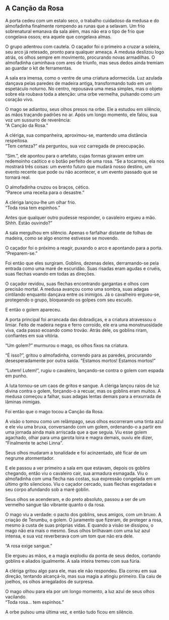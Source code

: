 ## A Canção da Rosa

A porta cedeu com um estalo seco, o trabalho cuidadoso da medusa e do almofadinha finalmente rompendo as runas que a selavam. Um frio sobrenatural emanava da sala além, mas não era o tipo de frio que congelava ossos; era aquele que congelava almas.

O grupo adentrou com cautela. O caçador foi o primeiro a cruzar a soleira, seu arco já retesado, pronto para qualquer ameaça. A medusa deslizou logo atrás, os olhos sempre em movimento, procurando novas armadilhas. O almofadinha caminhava com ares de triunfo, mas seus dedos ainda tremiam ao guardar o kit de ferramentas.

A sala era imensa, como o ventre de uma criatura adormecida. Luz azulada dançava pelas paredes de madeira antiga, transformando tudo em um espetáculo noturno. No centro, repousava uma mesa simples, mas o objeto sobre ela roubava toda a atenção: uma orbe vermelha, pulsando como um coração vivo.

O mago se adiantou, seus olhos presos na orbe. Ele a estudou em silêncio, as mãos traçando padrões no ar. Após um longo momento, ele falou, sua voz um sussurro de reverência:  
 “A Canção da Rosa.”

A clériga, sua companheira, aproximou-se, mantendo uma distância respeitosa.  
“Tem certeza?” ela perguntou, sua voz carregada de preocupação.

“Sim.”, ele apontou para o artefato, cujas formas giravam entre um redemoinho caótico e o botão perfeito de uma rosa. “Se a tocarmos, ela nos mostrará três coisas: um evento futuro que mudará nosso destino, um evento recente que pode ou não acontecer,  e um evento passado que se tornará real.

O almofadinha cruzou os braços, cético.  
“Parece uma receita para o desastre.”

A clériga lançou-lhe um olhar frio.  
“Toda rosa tem espinhos.”

Antes que qualquer outro pudesse responder, o cavaleiro ergueu a mão.  
 Shhh. Estão ouvindo?”

A sala mergulhou em silêncio. Apenas o farfalhar distante de folhas de madeira, como se algo enorme estivesse se movendo.

O caçador foi o próximo a reagir, puxando o arco e apontando para a porta.  
“Preparem-se.”

Foi então que eles surgiram. Goblins, dezenas deles, derramando-se pela entrada como uma maré de escuridão. Suas risadas eram agudas e cruéis, suas flechas voando em todas as direções.

O caçador revidou, suas flechas encontrando gargantas e olhos com precisão mortal. A medusa avançou como uma sombra, suas adagas cintilando enquanto dançava entre os inimigos. Já o cavalheiro ergueu-se, protegendo o grupo, bloqueando os golpes com seu escudo.

E então o golem apareceu.

A porta principal foi arrancada das dobradiças, e a criatura atravessou o limiar. Feito de madeira negra e ferro corroído, ele era uma monstruosidade viva, cada passo ecoando como trovão. Atrás dele, os goblins riram, confiantes em sua vitória.

“Um golem?” murmurou o mago, os olhos fixos na criatura.

“É isso?”, gritou o almofadinha, correndo para as paredes, procurando desesperadamente por outra saída. “Estamos mortos\! Estamos mortos\!”

“Lutem\! Lutem\!”, rugiu o cavaleiro, lançando-se contra o golem com espada em punho.

A luta tornou-se um caos de gritos e sangue. A clériga lançou raios de luz divina contra o golem, forçando-o a recuar, mas os goblins eram muitos. A medusa começou a falhar, suas adagas lentas demais para a enxurrada de lâminas inimigas.

Foi então que o mago tocou a Canção da Rosa.

A visão o tomou como um relâmpago, seus olhos escorreram uma tinta azul e ele viu uma bruxa, conversando com um golem, ordenando-o a partir em uma jornada ainda mais arriscada que a que seguia. Viu esse golem agachado, olhar para uma garota loira e magra demais, ouviu ele dizer, “Finalmente te achei Linna”.

Seus olhos mudaram a tonalidade e foi acinzentado, até ficar de um negrume atormentador.

E ele passou a ver primeiro a sala em que estavam, depois os goblins chegando, então viu o cavaleiro cair, sua armadura esmagada. Viu o almofadinha com uma flecha nas costas, sua expressão congelada em um último grito silencioso. Viu o caçador cercado, suas flechas esgotadas e seu corpo afundando sob a maré goblin.

Seus olhos se acenderam, e do preto absoluto, passou a ser de um vermelho sangue tão vibrante quanto o da rosa.

O mago viu a verdade: o pacto dos goblins, seus amigos, com um bruxo. A criação de Terumbu, o golem. O juramento que fizeram, de proteger a rosa, mesmo à custa de suas próprias vidas. E quando a visão se dissipou, o mago não era mais o mesmo. Seus olhos brilhavam com uma luz azul intensa, e sua voz reverberava com um tom que não era dele.

“A rosa exige sangue.”

Ele ergueu as mãos, e a magia explodiu da ponta de seus dedos, cortando goblins e aliados igualmente. A sala inteira tremeu com sua fúria.

A clériga gritou algo para ele, mas ele não respondeu. Ela correu em sua direção, tentando alcançá-lo, mas sua magia a atingiu primeiro. Ela caiu de joelhos, os olhos arregalados de surpresa.

O mago olhou para ela por um longo momento, a luz azul de seus olhos vacilando.  
“Toda rosa... tem espinhos.”

A orbe pulsou uma última vez, e então tudo ficou em silêncio.

